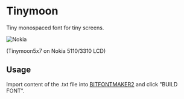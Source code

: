 Tinymoon
========

Tiny monospaced font for tiny screens.

![Nokia](https://dl.dropboxusercontent.com/u/31448207/imgs/5110.jpg)

(Tinymoon5x7 on Nokia 5110/3310 LCD)


Usage
-----

Import content of the .txt file into [BITFONTMAKER2](http://www.pentacom.jp/pentacom/bitfontmaker2/) and click "BUILD FONT".
